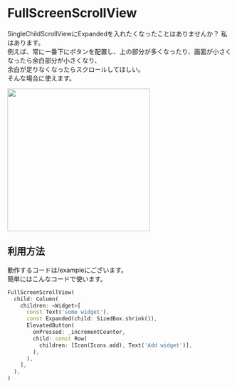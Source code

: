 # FullScreenScrollView
SingleChildScrollViewにExpandedを入れたくなったことはありませんか？
私はあります。  
例えば、常に一番下にボタンを配置し、上の部分が多くなったり、画面が小さくなったら余白部分が小さくなり、  
余白が足りなくなったらスクロールしてほしい。  
そんな場合に使えます。  

<p>
<img src="/assets/demo.gif?raw=true&v1" width="320" />
</p>

## 利用方法

動作するコードは/exampleにございます。  
簡単にはこんなコードで使います。

```dart
FullScreenScrollView(
  child: Column(
    children: <Widget>[
      const Text('some widget'),
      const Expanded(child: SizedBox.shrink()),
      ElevatedButton(
        onPressed: _incrementCounter,
        child: const Row(
          children: [Icon(Icons.add), Text('Add widget')],
        ),
      ),
    ],
  ),
)
```
